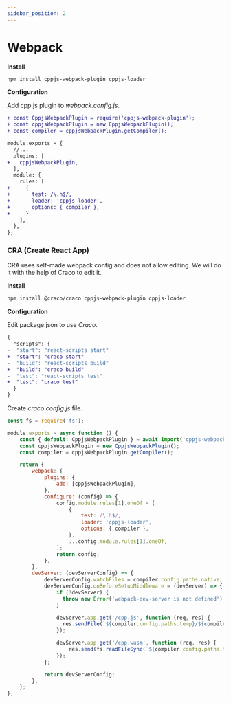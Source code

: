 ```yaml
---
sidebar_position: 2
---
```


# Webpack

**Install**

```bash npm2yarn
npm install cppjs-webpack-plugin cppjs-loader
```

**Configuration**

Add cpp.js plugin to _webpack.config.js_.

```diff
+ const CppjsWebpackPlugin = require('cppjs-webpack-plugin');
+ const cppjsWebpackPlugin = new CppjsWebpackPlugin();
+ const compiler = cppjsWebpackPlugin.getCompiler();

module.exports = {
  //...
  plugins: [
+   cppjsWebpackPlugin,
  ],
  module: {
    rules: [
+     {
+       test: /\.h$/,
+       loader: 'cppjs-loader',
+       options: { compiler },
+     }
    ],
  },
};
```

### CRA (Create React App)
CRA uses self-made webpack config and does not allow editing. We will do it with the help of Craco to edit it.

**Install**

```bash npm2yarn
npm install @craco/craco cppjs-webpack-plugin cppjs-loader
```

**Configuration**

Edit package.json to use _Craco_.

```diff
{
  "scripts": {
-  "start": "react-scripts start"
+  "start": "craco start"
-  "build": "react-scripts build"
+  "build": "craco build"
-  "test": "react-scripts test"
+  "test": "craco test"
  }
}
```


Create _craco.config.js_ file.

```js
const fs = require('fs');

module.exports = async function () {
    const { default: CppjsWebpackPlugin } = await import('cppjs-webpack-plugin');
    const cppjsWebpackPlugin = new CppjsWebpackPlugin();
    const compiler = cppjsWebpackPlugin.getCompiler();

    return {
        webpack: {
            plugins: {
                add: [cppjsWebpackPlugin],
            },
            configure: (config) => {
                config.module.rules[1].oneOf = [
                    {
                        test: /\.h$/,
                        loader: 'cppjs-loader',
                        options: { compiler },
                    },
                    ...config.module.rules[1].oneOf,
                ];
                return config;
            },
        },
        devServer: (devServerConfig) => {
            devServerConfig.watchFiles = compiler.config.paths.native;
            devServerConfig.onBeforeSetupMiddleware = (devServer) => {
                if (!devServer) {
                  throw new Error('webpack-dev-server is not defined');
                }

                devServer.app.get('/cpp.js', function (req, res) {
                  res.sendFile(`${compiler.config.paths.temp}/${compiler.config.general.name}.js`);
                });

                devServer.app.get('/cpp.wasm', function (req, res) {
                    res.send(fs.readFileSync(`${compiler.config.paths.temp}/${compiler.config.general.name}.wasm`));
                });
            };

            return devServerConfig;
        },
    };
};
```
